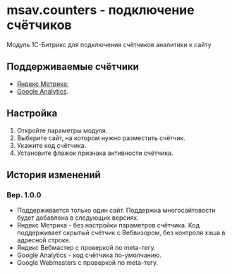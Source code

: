 # msav.counters - подключение счётчиков
Модуль 1С-Битрикс для подключения счётчиков аналитики к сайту
## Поддерживаемые счётчики
* [Яндекс Метрика](https://metrika.yandex.ru/);
* [Google Analytics](https://analytics.google.com/).
## Настройка
1. Откройте параметры модуля.
2. Выберите сайт, на котором нужно разместить счётчик.
3. Укажите код счётчика.
4. Установите флажок признака активности счётчика.
## История изменений
### Вер. 1.0.0
* Поддерживается только один сайт. Поддержка многосайтовости будет добавлена в следующих версиях.
* Яндекс Метрика - без настройки параметров счётчика. Код поддерживает скрытый счётчик с Вебвизором, без контроля хэша в адресной строке.
* Яндекс Вебмастер с проверкой по meta-тегу.
* Google Analytics - код счётчика по-умолчанию.
* Google Webmasters с проверкой по meta-тегу.

